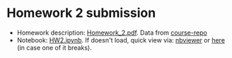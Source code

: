 # Homework 2 submission

- Homework description: [Homework_2.pdf](Homework_2_corrected.pdf). Data from [course-repo](https://github.com/stat37411/tda/tree/main/data)
- Notebook: [HW2.ipynb](HW2.ipynb). If doesn't load, quick view via: [nbviewer](https://nbviewer.jupyter.org/github/tuanpham96/TDA-class-Winter2021/blob/main/HW2/HW2.ipynb) or [here](https://tuanpham96.github.io/TDA-class-Winter2021/HW2/HW2.html) (in case one of it breaks).
